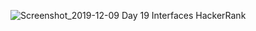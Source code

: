 ![Screenshot_2019-12-09 Day 19 Interfaces HackerRank](https://user-images.githubusercontent.com/45221397/70450785-54676680-1aca-11ea-96fc-5ab3eeb70ba8.png)
